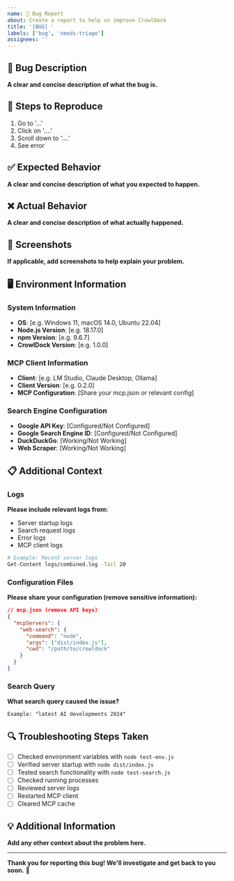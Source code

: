```yaml
---
name: 🐛 Bug Report
about: Create a report to help us improve CrowlDock
title: '[BUG] '
labels: ['bug', 'needs-triage']
assignees: ''
---
```


## 🐛 **Bug Description**

**A clear and concise description of what the bug is.**

## 🔄 **Steps to Reproduce**

1. Go to '...'
2. Click on '....'
3. Scroll down to '....'
4. See error

## ✅ **Expected Behavior**

**A clear and concise description of what you expected to happen.**

## ❌ **Actual Behavior**

**A clear and concise description of what actually happened.**

## 📸 **Screenshots**

**If applicable, add screenshots to help explain your problem.**

## 🖥️ **Environment Information**

### **System Information**
- **OS**: [e.g. Windows 11, macOS 14.0, Ubuntu 22.04]
- **Node.js Version**: [e.g. 18.17.0]
- **npm Version**: [e.g. 9.6.7]
- **CrowlDock Version**: [e.g. 1.0.0]

### **MCP Client Information**
- **Client**: [e.g. LM Studio, Claude Desktop, Ollama]
- **Client Version**: [e.g. 0.2.0]
- **MCP Configuration**: [Share your mcp.json or relevant config]

### **Search Engine Configuration**
- **Google API Key**: [Configured/Not Configured]
- **Google Search Engine ID**: [Configured/Not Configured]
- **DuckDuckGo**: [Working/Not Working]
- **Web Scraper**: [Working/Not Working]

## 📋 **Additional Context**

### **Logs**
**Please include relevant logs from:**
- Server startup logs
- Search request logs
- Error logs
- MCP client logs

```bash
# Example: Recent server logs
Get-Content logs/combined.log -Tail 20
```

### **Configuration Files**
**Please share your configuration (remove sensitive information):**

```json
// mcp.json (remove API keys)
{
  "mcpServers": {
    "web-search": {
      "command": "node",
      "args": ["dist/index.js"],
      "cwd": "/path/to/crowldock"
    }
  }
}
```

### **Search Query**
**What search query caused the issue?**
```
Example: "latest AI developments 2024"
```

## 🔍 **Troubleshooting Steps Taken**

- [ ] Checked environment variables with `node test-env.js`
- [ ] Verified server startup with `node dist/index.js`
- [ ] Tested search functionality with `node test-search.js`
- [ ] Checked running processes
- [ ] Reviewed server logs
- [ ] Restarted MCP client
- [ ] Cleared MCP cache

## 💡 **Additional Information**

**Add any other context about the problem here.**

---

**Thank you for reporting this bug! We'll investigate and get back to you soon.** 🚀 